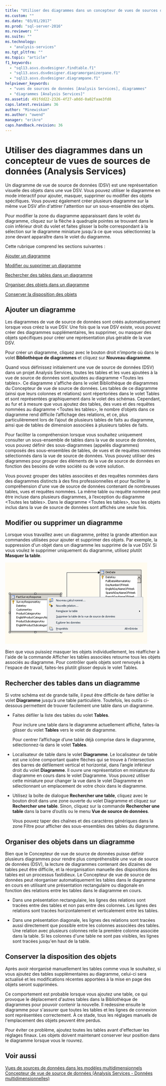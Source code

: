 ```yaml
---
title: "Utiliser des diagrammes dans un concepteur de vues de sources de donn&#233;es (Analysis Services) | Microsoft Docs"
ms.custom: ""
ms.date: "03/01/2017"
ms.prod: "sql-server-2016"
ms.reviewer: ""
ms.suite: ""
ms.technology: 
  - "analysis-services"
ms.tgt_pltfrm: ""
ms.topic: "article"
f1_keywords: 
  - "sql13.asvs.dsvdesigner.findtable.f1"
  - "sql13.asvs.dsvdesigner.diagramorganizerpane.f1"
  - "sql13.asvs.dsvdesigner.diagrampane.f1"
helpviewer_keywords: 
  - "vues de sources de données [Analysis Services], diagrammes"
  - "diagrammes [Analysis Services]"
ms.assetid: 491fdd22-2326-4f27-a0dd-0a02faae3fd8
caps.latest.revision: 36
author: "Minewiskan"
ms.author: "owend"
manager: "erikre"
caps.handback.revision: 36
---
```

# Utiliser des diagrammes dans un concepteur de vues de sources de donn&#233;es (Analysis Services)
  Un diagramme de vue de source de données (DSV) est une représentation visuelle des objets dans une vue DSV. Vous pouvez utiliser le diagramme en mode interactif pour ajouter, masquer, supprimer ou modifier des objets spécifiques. Vous pouvez également créer plusieurs diagramme sur la même vue DSV afin d'attirer l'attention sur un sous-ensemble des objets.  
  
 Pour modifier la zone du diagramme apparaissant dans le volet du diagramme, cliquez sur la flèche à quadruple pointes se trouvant dans le coin inférieur droit du volet et faites glisser la boîte correspondant à la sélection sur le diagramme miniature jusqu'à ce que vous sélectionniez la zone devant apparaître dans le volet du diagramme.  
  
 Cette rubrique comprend les sections suivantes :  
  
 [Ajouter un diagramme](#bkmk_add)  
  
 [Modifier ou supprimer un diagramme](#bkmk_edit)  
  
 [Rechercher des tables dans un diagramme](#bkmk_findtables)  
  
 [Organiser des objets dans un diagramme](#bkmk_arrangeobjects)  
  
 [Conserver la disposition des objets](#bkmk_preserve)  
  
##  <a name="bkmk_add"></a> Ajouter un diagramme  
 Les diagrammes de vue de source de données sont créés automatiquement lorsque vous créez la vue DSV. Une fois que la vue DSV existe, vous pouvez créer des diagrammes supplémentaires, les supprimer, ou masquer des objets spécifiques pour créer une représentation plus gérable de la vue DSV.  
  
 Pour créer un diagramme, cliquez avec le bouton droit n’importe où dans le volet **Bibliothèque de diagrammes** et cliquez sur **Nouveau diagramme**.  
  
 Quand vous définissez initialement une vue de source de données (DSV) dans un projet Analysis Services, toutes les tables et les vues ajoutées à la vue de source de données sont ajoutées au diagramme \<Toutes les tables>. Ce diagramme s'affiche dans le volet Bibliothèque de diagrammes du Concepteur de vue de source de données. Les tables de ce diagramme (ainsi que leurs colonnes et relations) sont répertoriées dans le volet Tables et sont représentées graphiquement dans le volet des schémas. Cependant, au fur et à mesure que vous ajoutez des tables, des vues et des requêtes nommées au diagramme \<Toutes les tables>, le nombre d’objets dans ce diagramme rend difficile l’affichage des relations, et ce, plus particulièrement lors de l’ajout de plusieurs tables de faits au diagramme, ainsi que de tables de dimension associées à plusieurs tables de faits.  
  
 Pour faciliter la compréhension lorsque vous souhaitez uniquement consulter un sous-ensemble de tables dans la vue de source de données, vous pouvez définir des sous-diagrammes (appelés diagrammes) composés des sous-ensembles de tables, de vues et de requêtes nommées sélectionnés dans la vue de source de données. Vous pouvez utiliser des diagrammes pour grouper des éléments de la vue de source de données en fonction des besoins de votre société ou de votre solution.  
  
 Vous pouvez grouper des tables associées et des requêtes nommées dans des diagrammes distincts à des fins professionnelles et pour faciliter la compréhension d'une vue de source de données contenant de nombreuses tables, vues et requêtes nommées. La même table ou requête nommée peut être incluse dans plusieurs diagrammes, à l’exception du diagramme \<Toutes les tables>. Dans le diagramme \<Toutes les tables>, tous les objets inclus dans la vue de source de données sont affichés une seule fois.  
  
##  <a name="bkmk_edit"></a> Modifier ou supprimer un diagramme  
 Lorsque vous travaillez avec un diagramme, prêtez la grande attention aux commandes utilisées pour ajouter et supprimer des objets. Par exemple, la suppression d'un objet dans un diagramme les supprime de la vue DSV. Si vous voulez le supprimer uniquement du diagramme, utilisez plutôt **Masquer la table**.  
  
 ![Capture d'écran du menu contextuel de l'espace de travail du diagramme](../../analysis-services/multidimensional-models/media/ssas-olapdsv-diagram.gif "Capture d'écran du menu contextuel de l'espace de travail du diagramme")  
  
 Bien que vous puissiez masquer les objets individuellement, les réafficher à l'aide de la commande Afficher les tables associées retourne tous les objets associés au diagramme. Pour contrôler quels objets sont renvoyés à l'espace de travail, faites-les plutôt glisser depuis le volet Tables.  
  
##  <a name="bkmk_findtables"></a> Rechercher des tables dans un diagramme  
 Si votre schéma est de grande taille, il peut être difficile de faire défiler le volet **Diagramme** jusqu’à une table particulière. Toutefois, les outils ci-dessous permettent de trouver facilement une table dans un diagramme.  
  
-   Faites défiler la liste des tables du volet **Tables**.  
  
     Pour inclure une table dans le diagramme actuellement affiché, faites-la glisser du volet **Tables** vers le volet de diagramme.  
  
     Pour centrer l’affichage d’une table déjà comprise dans le diagramme, sélectionnez-la dans le volet **Tables**.  
  
-   Localisateur de table dans le volet **Diagramme**. Le localisateur de table est une icône comportant quatre flèches qui se trouve à l’intersection des barres de défilement vertical et horizontal, dans l’angle inférieur droit du volet **Diagramme**. Il ouvre une représentation en miniature du diagramme en cours dans le volet Diagramme. Vous pouvez utiliser cette miniature pour changer la vue dans le volet Diagramme en sélectionnant un emplacement de votre choix dans le diagramme.  
  
-   Utilisez la boîte de dialogue **Rechercher une table**, cliquez avec le bouton droit dans une zone ouverte du volet Diagramme et cliquez sur **Rechercher une table**. Sinon, cliquez sur la commande **Rechercher une table** dans la barre d’outils ou le menu **Vue de source de données**.  
  
     Vous pouvez taper des chaînes et des caractères génériques dans la zone Filtre pour afficher des sous-ensembles des tables du diagramme.  
  
##  <a name="bkmk_arrangeobjects"></a> Organiser des objets dans un diagramme  
 Bien que le Concepteur de vue de source de données puisse définir plusieurs diagrammes pour rendre plus compréhensible une vue de source de données (DSV), la lecture de diagrammes contenant des dizaines de tables peut être difficile, et la réorganisation manuelle des dispositions des tables est un processus fastidieux. Le Concepteur de vue de source de données peut réorganiser automatiquement les tables dans le diagramme en cours en utilisant une présentation rectangulaire ou diagonale en fonction des relations entre les tables dans le diagramme en cours.  
  
-   Dans une présentation rectangulaire, les lignes des relations sont tracées entre des tables et non pas entre des colonnes. Les lignes des relations sont tracées horizontalement et verticalement entre les tables.  
  
-   Dans une présentation diagonale, les lignes des relations sont tracées aussi directement que possible entre les colonnes associées des tables. Une relation avec plusieurs colonnes relie la première colonne associée dans la table. Si les colonnes d'une table ne sont pas visibles, les lignes sont tracées jusqu'en haut de la table.  
  
##  <a name="bkmk_preserve"></a> Conserver la disposition des objets  
 Après avoir réorganisé manuellement les tables comme vous le souhaitez, si vous ajoutez des tables supplémentaires au diagramme, celui-ci sera actualisé et les modifications récentes apportées à la mise en page des objets seront supprimées.  
  
 Ce comportement est probable lorsque vous ajoutez une table, ce qui provoque le déplacement d'autres tables dans la Bibliothèque de diagrammes pour pouvoir contenir la nouvelle. Il redessine ensuite le diagramme pour s'assurer que toutes les tables et les lignes de connexion sont représentées correctement. À ce stade, tous les réglages manuels de l'emplacement des objets peuvent être perdus.  
  
 Pour éviter ce problème, ajoutez toutes les tables avant d'effectuer les réglages finaux. Les objets doivent maintenant conserver leur position dans le diagramme lorsque vous le rouvrez.  
  
## Voir aussi  
 [Vues de sources de données dans les modèles multidimensionnels](../../analysis-services/multidimensional-models/data-source-views-in-multidimensional-models.md)   
 [Concepteur de vue de source de données &#40;Analysis Services - Données multidimensionnelles&#41;](../Topic/Data%20Source%20View%20Designer%20\(Analysis%20Services%20-%20Multidimensional%20Data\).md)  
  
  